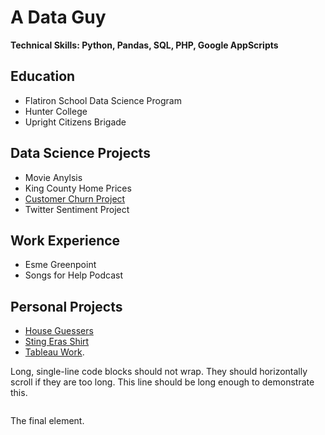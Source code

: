 
# A Data Guy

**Technical Skills: Python, Pandas, SQL, PHP, Google AppScripts**

## Education

*  Flatiron School Data Science Program
*  Hunter College
*  Upright Citizens Brigade

## Data Science Projects

*  Movie Anylsis
*  King County Home Prices
*  [Customer Churn Project](https://github.com/seanisthegood/Customer_Churn_Project)
*  Twitter Sentiment Project

## Work Experience

* Esme Greenpoint
* Songs for Help Podcast

## Personal Projects

* [House Guessers](https://www.instagram.com/houseguessers/?hl=en)
* [Sting Eras Shirt](https://stingshirt.com/)
* [Tableau Work](https://public.tableau.com/shared/KS2TBTYK3?:display_count=n&:origin=viz_share_li).

Long, single-line code blocks should not wrap. They should horizontally scroll if they are too long. This line should be long enough to demonstrate this.
```

```
The final element.
